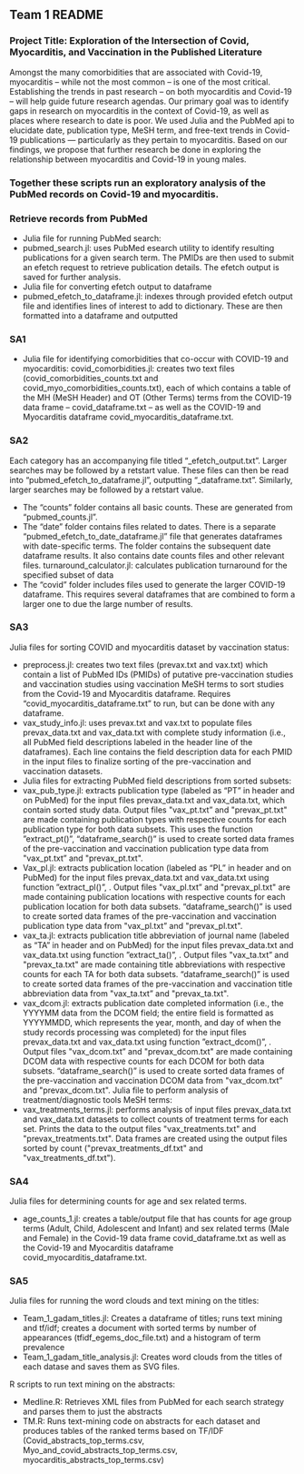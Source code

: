 ## Team 1 README 


### Project Title: Exploration of the Intersection of Covid, Myocarditis, and Vaccination in the Published Literature

Amongst the many comorbidities that are associated with Covid-19, myocarditis – while not the most common – is one of the most critical. Establishing the trends in past research – on both myocarditis and Covid-19 – will help guide future research agendas. Our primary goal was to identify gaps in research on myocarditis in the context of Covid-19, as well as places where research to date is poor. We used Julia and the PubMed api to elucidate date, publication type, MeSH term, and free-text trends in Covid-19 publications — particularly as they pertain to myocarditis. Based on our findings, we propose that further research be done in exploring the relationship between myocarditis and Covid-19 in young males. 

### Together these scripts run an exploratory analysis of the PubMed records on Covid-19 and myocarditis.


### Retrieve records from PubMed
- Julia file for running PubMed search:
- pubmed_search.jl: uses PubMed esearch utility to identify resulting publications for a given search term. The PMIDs are then used to submit an efetch request to retrieve publication details. The efetch output is saved for further analysis.
- Julia file for converting efetch output to dataframe
- pubmed_efetch_to_dataframe.jl: indexes through provided efetch output file and identifies lines of interest to add to dictionary. These are then formatted into a dataframe and outputted


### SA1
- Julia file for identifying comorbidities that co-occur with COVID-19 and myocarditis:
covid_comorbidities.jl: creates two text files (covid_comorbidities_counts.txt and covid_myo_comorbidities_counts.txt), each of which contains a table of the MH (MeSH Header) and OT (Other Terms) terms from the COVID-19 data frame – covid_dataframe.txt – as well as the COVID-19 and Myocarditis dataframe   covid_myocarditis_dataframe.txt. 

### SA2
Each category has an accompanying file titled “<category>_efetch_output.txt”. Larger searches may be followed by a retstart value. These files can then be read into “pubmed_efetch_to_dataframe.jl”, outputting “<category>_dataframe.txt”. Similarly, larger searches may be followed by a retstart value.
- The “counts” folder contains all basic counts. These are generated from “pubmed_counts.jl”.
- The “date” folder contains files related to dates. There is a separate “pubmed_efetch_to_date_dataframe.jl” file that generates dataframes with date-specific terms. The folder contains the subsequent date dataframe results. It also contains date counts files and other relevant files.
turnaround_calculator.jl: calculates publication turnaround for the specified subset of data
- The “covid” folder includes files used to generate the larger COVID-19 dataframe. This requires several dataframes that are combined to form a larger one to due the large number of results.

### SA3
Julia files for sorting COVID and myocarditis dataset by vaccination status:
- preprocess.jl: creates two text files (prevax.txt and vax.txt) which contain a list of PubMed IDs (PMIDs) of putative pre-vaccination studies and vaccination studies using vaccination MeSH terms to sort studies from the Covid-19 and Myocarditis dataframe. Requires “covid_myocarditis_dataframe.txt” to run, but can be done with any dataframe.
- vax_study_info.jl: uses prevax.txt and vax.txt to populate files prevax_data.txt and vax_data.txt with complete study information (i.e., all PubMed field descriptions labeled in the header line of the dataframes). Each line contains the field description data for each PMID in the input files to finalize sorting of the pre-vaccination and vaccination datasets. 
- Julia files for extracting PubMed field descriptions from sorted subsets:
- vax_pub_type.jl: extracts publication type (labeled as “PT” in header and on PubMed) for the input files prevax_data.txt and vax_data.txt, which contain sorted study data. Output files "vax_pt.txt” and "prevax_pt.txt" are made containing publication types with respective counts for each publication type for both data subsets. This uses the function ”extract_pt()”, “dataframe_search()” is used to create sorted data frames of the pre-vaccination and vaccination publication type data from "vax_pt.txt” and "prevax_pt.txt".
- Vax_pl.jl: extracts publication location (labeled as “PL” in header and on PubMed) for the input files prevax_data.txt and vax_data.txt using function ”extract_pl()”, . Output files "vax_pl.txt” and "prevax_pl.txt" are made containing publication locations with respective counts for each publication location for both data subsets. “dataframe_search()” is used to create sorted data frames of the pre-vaccination and vaccination publication type data from "vax_pl.txt” and "prevax_pl.txt".
- vax_ta.jl: extracts publication title abbreviation of journal name (labeled as “TA” in header and on PubMed) for the input files prevax_data.txt and vax_data.txt using function ”extract_ta()”, . Output files "vax_ta.txt” and "prevax_ta.txt" are made containing title abbreviations with respective counts for each TA for both data subsets. “dataframe_search()” is used to create sorted data frames of the pre-vaccination and vaccination title abbreviation data from "vax_ta.txt” and "prevax_ta.txt".
- vax_dcom.jl: extracts publication date completed information (i.e., the YYYYMM data from the DCOM field; the entire field is formatted as YYYYMMDD, which represents the year, month, and day of when the study records processing was completed) for the input files prevax_data.txt and vax_data.txt using function ”extract_dcom()”, . Output files "vax_dcom.txt” and "prevax_dcom.txt" are made containing DCOM data with respective counts for each DCOM for both data subsets. “dataframe_search()” is used to create sorted data frames of the pre-vaccination and vaccination DCOM data from "vax_dcom.txt” and "prevax_dcom.txt".
Julia file to perform analysis of treatment/diagnostic tools MeSH terms:
- vax_treatments_terms.jl: performs analysis of input files prevax_data.txt and vax_data.txt datasets to collect counts of treatment terms for each set. Prints the data to the output files "vax_treatments.txt" and "prevax_treatments.txt". Data frames are created using the output files sorted by count ("prevax_treatments_df.txt" and "vax_treatments_df.txt").
### SA4
Julia files for determining counts for age and sex related terms. 
- age_counts_1.jl: creates a table/output file that has counts for age group terms (Adult, Child, Adolescent and Infant) and sex related terms (Male and Female) in the Covid-19 data frame covid_dataframe.txt as well as the Covid-19 and Myocarditis dataframe   covid_myocarditis_dataframe.txt. 

### SA5
Julia files for running the word clouds and text mining on the titles:
- Team_1_gadam_titles.jl: Creates a dataframe of titles; runs text mining and tf/idf; creates a document with sorted terms by number of appearances (tfidf_egems_doc_file.txt) and a histogram of term prevalence 
- Team_1_gadam_title_analysis.jl: Creates word clouds from the titles of each datase and saves them as SVG files.

R scripts to run text mining on the abstracts:
- Medline.R: Retrieves XML files from PubMed for each search strategy and parses them to just the abstracts
- TM.R: Runs text-mining code on abstracts for each dataset and produces tables of the ranked terms based on TF/IDF (Covid_abstracts_top_terms.csv, Myo_and_covid_abstracts_top_terms.csv, myocarditis_abstracts_top_terms.csv)

